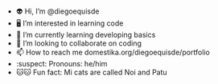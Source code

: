 - 👽 Hi, I’m @diegoequisde
- 🖥️ I’m interested in learning code
- 👶 I’m currently learning developing basics
- 🔄 I’m looking to collaborate on coding
- 📫 How to reach me domestika.org/diegoequisde/portfolio
- :suspect: Pronouns: he/him
- 🐱🐱 Fun fact: Mi cats are called Noi and Patu

<!---
diegoequisde/diegoequisde is a ✨ special ✨ repository because its `README.md` (this file) appears on your GitHub profile.
You can click the Preview link to take a look at your changes.
--->
